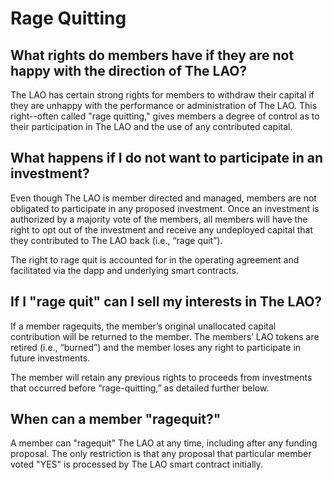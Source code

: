 # Rage Quitting

## What rights do members have if they are not happy with the direction of The LAO?

The LAO has certain strong rights for members to withdraw their capital if they are unhappy with the performance or administration of The LAO.  This right--often called "rage quitting," gives members a degree of control as to their participation in The LAO and the use of any contributed capital.

## What happens if I do not want to participate in an investment?

Even though The LAO is member directed and managed, members are not obligated to participate in any proposed investment. Once an investment is authorized by a majority vote of the members, all members will have the right to opt out of the investment and receive any undeployed capital that they contributed to The LAO back (i.e., “rage quit”).

The right to rage quit is accounted for in the operating agreement and facilitated via the dapp and underlying smart contracts.

## If I "rage quit" can I sell my interests in The LAO?

If a member ragequits, the member’s original unallocated capital contribution will be returned to the member. The members’ LAO tokens are retired (i.e., “burned”) and the member loses any right to participate in future investments.

The member will retain any previous rights to proceeds from investments that occurred before “rage-quitting,” as detailed further below.

## When can a member "ragequit?"

A member can "ragequit" The LAO at any time, including after any funding proposal. The only restriction is that any proposal that particular member voted "YES" is processed by The LAO smart contract initially.
